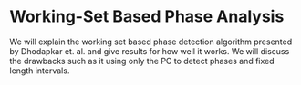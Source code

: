 Working-Set Based Phase Analysis
===============================

We will explain the working set based phase detection algorithm presented by Dhodapkar et. al. and give results for how well it works. We will discuss the drawbacks such as it using only the PC to detect phases and fixed length intervals. 
